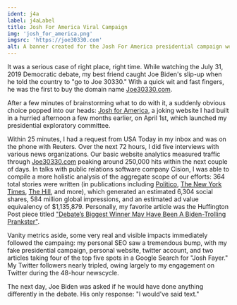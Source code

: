 ```yaml
---
ident: j4a
label: j4aLabel
title: Josh For America Viral Campaign
img: 'josh_for_america.png'
imgsrc: 'https://joe30330.com'
alt: A banner created for the Josh For America presidential campaign website.
---
```


It was a serious case of right place, right time. While watching the July 31, 2019 Democratic debate, my best friend caught Joe Biden's slip-up when he told the country to "go to Joe 30330." With a quick wit and fast fingers, he was the first to buy the domain name [Joe30330.com](http://joe30330.com).

After a few minutes of brainstorming what to do with it, a suddenly obvious choice popped into our heads: [Josh for America](https://joshforamerica.com), a joking website I had built in a hurried afternoon a few months earlier, on April 1st, which launched my presidential exploratory committee.

Within 25 minutes, I had a request from USA Today in my inbox and was on the phone with Reuters. Over the next 72 hours, I did five interviews with various news organizations. Our basic website analytics measured traffic through [Joe30330.com](http://joe30330.com) peaking around 250,000 hits within the next couple of days. In talks with public relations software company Cision, I was able to compile a more holistic analysis of the aggregate scope of our efforts: 364 total stories were written (in publications including [Politico](https://www.politico.com/story/2019/07/31/joe-30330-debate-2020-detroit-1442909), [The New York Times](https://www.nytimes.com/2019/07/31/us/politics/joe-30330.html), [The Hill](https://thehill.com/blogs/blog-briefing-room/news/455796-prank-campaign-launches-site-after-bidens-joe-30330-mistake), and more), which generated an estimated 6,304 social shares, 584 million global impressions, and an estimated ad value equivalency of $1,135,879. Personally, my favorite article was the Huffington Post piece titled ["Debate’s Biggest Winner May Have Been A Biden-Trolling Prankster"](https://www.huffpost.com/entry/joe-biden-text-flub_n_5d425a4be4b0acb57fc72014).

Vanity metrics aside, some very real and visible impacts immediately followed the campaing: my personal SEO saw a tremendous bump, with my fake presidential campaign, personal website, twitter account, and two articles taking four of the top five spots in a Google Search for "Josh Fayer." My Twitter followers nearly tripled, owing largely to my engagement on Twitter during the 48-hour newscycle.

The next day, Joe Biden was asked if he would have done anything differently in the debate. His only response: "I would've said text."
